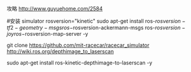 

攻略    http://www.guyuehome.com/2584

#安装 simulator
rosversion="kinetic"
sudo apt-get install ros-$rosversion-tf2-geometry-msgs ros-$rosversion-ackermann-msgs ros-$rosversion-joy ros-$rosversion-map-server -y


git clone https://github.com/mit-racecar/racecar_simulator
http://wiki.ros.org/depthimage_to_laserscan

sudo apt-get install ros-kinetic-depthimage-to-laserscan -y